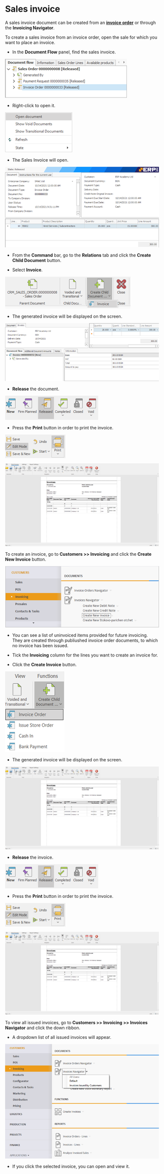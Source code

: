 # Sales invoice

A sales invoice document can be created from an **[invoice order](https://docs.erp.net/winclient/step-by-step/invoice-order.html)** or through the **Invoicing Navigator**.

To create a sales invoice from an invoice order, open the sale for which you want to place an invoice.

-	In the **Document Flow** panel, find the sales invoice. 
 
![Release](pictures/salinvo.png)

- Right-click to open it.

![Release](pictures/salinvo1.png)

- The Sales Invoice will open.

![Release](pictures/salinvo2.png)

-	From the **Command** bar, go to the **Relations** tab and click the **Create Child Document** button.

- Select **Invoice**.

![Release](pictures/salesnvo3.png)

-	The generated invoice will be displayed on the screen.
 
![Release](pictures/salinvo5.png)

-	**Release** the document.
 
![Release](pictures/salinvo7.png)

-	Press the **Print** button in order to print the invoice.

![Release](pictures/salinvo6.png)

![Release](pictures/si9.png)

To create an invoice, go to **Customers >> Invoicing** and click the **Create New Invoice** button.

![Release](pictures/salinvo8.png)
  
- You can see a list of uninvoiced items provided for future invoicing. They are created through publiushed invoice order documents, to which no invoice has been issued.
  
- Tick the **Invoicing** column for the lines you want to create an invoice for.
  
-	Click the **Create Invoice** button. 
 
![Release](pictures/si11.png)
  
-	The generated invoice will be displayed on the screen. 

![Release](pictures/si12.png)
  
- **Release** the invoice.
 
![Release](pictures/salinvo7.png)
  
-	Press the **Print** button in order to print the invoice.
 
![Release](pictures/salinvo6.png)

![Release](pictures/si15.png)

To view all issued invoices, go to **Customers >> Invoicing >> Invoices Navigator** and click the down ribbon.

- A dropdown list of all issued invoices will appear.

![Picture](pictures/si16.png) 
      
- If you click the selected invoice, you can open and view it.




